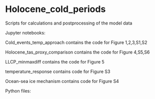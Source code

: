 # Holocene_cold_periods
Scripts for calculations and postprocessing of the model data

Jupyter notebooks:

Cold_events_temp_approach contains the code for Figure 1,2,3,S1,S2

Holocene_tas_proxy_comparison contains the code for Figure 4,S5,S6

LLCP_minmaxdiff contains the code for Figure 5

temperature_response contains code for Figure S3

Ocean-sea ice mechanism contains code for Figure S4


Python files:




